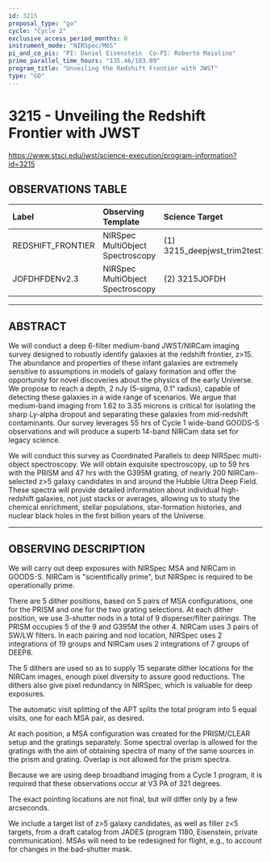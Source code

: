 ```yaml
---
id: 3215
proposal_type: "go"
cycle: "Cycle 2"
exclusive_access_period_months: 0
instrument_mode: "NIRSpec/MOS"
pi_and_co_pis: "PI: Daniel Eisenstein  Co-PI: Roberto Maiolino"
prime_parallel_time_hours: "135.46/103.09"
program_title: "Unveiling the Redshift Frontier with JWST"
type: "GO"
---
```

# 3215 - Unveiling the Redshift Frontier with JWST
https://www.stsci.edu/jwst/science-execution/program-information?id=3215
## OBSERVATIONS TABLE
| Label                   | Observing Template             | Science Target                        |
| :---------------------- | :----------------------------- | :------------------------------------ |
| REDSHIFT_FRONTIER       | NIRSpec MultiObject Spectroscopy | (1) 3215_deepjwst_trim2test1clean1 |
| JOFDHFDENv2.3           | NIRSpec MultiObject Spectroscopy | (2) 3215JOFDH                         |

---

## ABSTRACT

We will conduct a deep 6-filter medium-band JWST/NIRCam imaging survey designed to robustly identify galaxies at the redshift frontier, z>15. The abundance and properties of these infant galaxies are extremely sensitive to assumptions in models of galaxy formation and offer the opportunity for novel discoveries about the physics of the early Universe. We propose to reach a depth, 2 nJy (5-sigma, 0.1" radius), capable of detecting these galaxies in a wide range of scenarios. We argue that medium-band imaging from 1.62 to 3.35 microns is critical for isolating the sharp Ly-alpha dropout and separating these galaxies from mid-redshift contaminants. Our survey leverages 55 hrs of Cycle 1 wide-band GOODS-S observations and will produce a superb 14-band NIRCam data set for legacy science.

We will conduct this survey as Coordinated Parallels to deep NIRSpec multi-object spectroscopy. We will obtain exquisite spectroscopy, up to 59 hrs with the PRISM and 47 hrs with the G395M grating, of nearly 200 NIRCam-selected z>5 galaxy candidates in and around the Hubble Ultra Deep Field. These spectra will provide detailed information about individual high-redshift galaxies, not just stacks or averages, allowing us to study the chemical enrichment, stellar populations, star-formation histories, and nuclear black holes in the first billion years of the Universe.

---

## OBSERVING DESCRIPTION

We will carry out deep exposures with NIRSpec MSA and NIRCam in GOODS-S. NIRCam is "scientifically prime", but NIRSpec is required to be operationally prime.

There are 5 dither positions, based on 5 pairs of MSA configurations, one for the PRISM and one for the two grating selections. At each dither position, we use 3-shutter nods in a total of 9 disperser/filter pairings. The PRISM occupies 5 of the 9 and G395M the other 4. NIRCam uses 3 pairs of SW/LW filters. In each pairing and nod location, NIRSpec uses 2 integrations of 19 groups and NIRCam uses 2 integrations of 7 groups of DEEP8.

The 5 dithers are used so as to supply 15 separate dither locations for the NIRCam images, enough pixel diversity to assure good reductions. The dithers also give pixel redundancy in NIRSpec, which is valuable for deep exposures.

The automatic visit splitting of the APT splits the total program into 5 equal visits, one for each MSA pair, as desired.

At each position, a MSA configuration was created for the PRISM/CLEAR setup and the gratings separately. Some spectral overlap is allowed for the gratings with the aim of obtaining spectra of many of the same sources in the prism and grating. Overlap is not allowed for the prism spectra.

Because we are using deep broadband imaging from a Cycle 1 program, it is required that these observations occur at V3 PA of 321 degrees.

The exact pointing locations are not final, but will differ only by a few arcseconds.

We include a target list of z>5 galaxy candidates, as well as filler z<5 targets, from a draft catalog from JADES (program 1180, Eisenstein, private communication). MSAs will need to be redesigned for flight, e.g., to account for changes in the bad-shutter mask.
